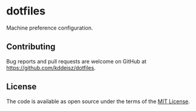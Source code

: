 # dotfiles

Machine preference configuration.

## Contributing

Bug reports and pull requests are welcome on GitHub at https://github.com/kddeisz/dotfiles.

## License

The code is available as open source under the terms of the [MIT License](https://opensource.org/licenses/MIT).
